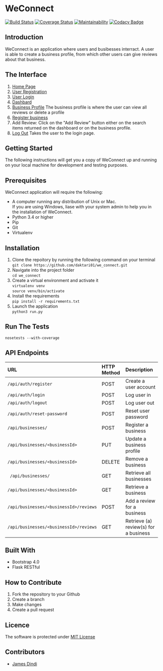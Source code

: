 # WeConnect
[![Build Status](https://travis-ci.org/daktari01/we_connect.svg?branch=master)](https://travis-ci.org/daktari01/we_connect)
[![Coverage Status](https://coveralls.io/repos/github/daktari01/we_connect/badge.svg?branch=master)](https://coveralls.io/github/daktari01/we_connect?branch=master)
[![Maintainability](https://api.codeclimate.com/v1/badges/f2f14d50dfbb9dc048ac/maintainability)](https://codeclimate.com/github/daktari01/we_connect/maintainability)
[![Codacy Badge](https://api.codacy.com/project/badge/Grade/8e8f3c10e7a340dc868539a377ac1c12)](https://www.codacy.com/app/daktari01/we_connect?utm_source=github.com&amp;utm_medium=referral&amp;utm_content=daktari01/we_connect&amp;utm_campaign=Badge_Grade)

## Introduction
WeConnect is an application where users and busibesses interract. A user is able to create a business profile, from which other users can give reviews about that business.

## The Interface
1. [Home Page](https://daktari01.github.io/we_connect/designs/UI/index.html)
2. [User Registration](https://daktari01.github.io/we_connect/designs/UI/register_user.html)
3. [User Login](https://daktari01.github.io/we_connect/designs/UI/login.html)
4. [Dashbard](https://daktari01.github.io/we_connect/designs/UI/landing_page.html)
5. [Business Profile](https://daktari01.github.io/we_connect/designs/UI/business_profile.html)
  The business profile is where the user can view all reviews or delete a profile
6. [Register business](https://daktari01.github.io/we_connect/designs/UI/register_business.html)
7. Add Review: Click on the "Add Review" button either on the search items returned on the dashboard or on the business profile.
8. [Log Out](https://daktari01.github.io/we_connect/designs/UI/login.html) Takes the user to the login page.

## Getting Started
The following instructions will get you a copy of WeConnect up and running on your local machine for development and testing purposes. 

## Prerequisites
WeConnect application will require the following:   
- A computer running any distribution of Unix or Mac.   
If you are using Windows, liase with your system admin to help you in the installation of WeConnect.
- Python 3.4 or higher   
- Pip
- Git
- Virtualenv

## Installation
1. Clone the repoitory by running the following command on your terminal    
`git clone https://github.com/daktari01/we_connect.git`   
2. Navigate into the project folder   
`cd we_connect`  
3. Create a virtual environment and activate it   
`virtualenv venv`   
`source venv/bin/activate`   
4. Install the requirements   
`pip install -r requirements.txt`   
5. Launch the application   
`python3 run.py`   

## Run The Tests
`nosetests --with-coverage`

## API Endpoints

|URL|HTTP Method|Description|
|:--------|:--------|:-------|
|`/api/auth/register`|POST|Create a user account|
|`/api/auth/login`|POST|Log user in|
|`/api/auth/logout`|POST|Log user out|
|`/api/auth/reset-password`|POST|Reset user password|
|`/api/businesses/`|POST|Register a business|
|`/api/businesses/<businessId>`|PUT|Update a business profile|
|`/api/businesses/<businessId>`|DELETE|Remove a business|
|` /api/businesses/`|GET|Retrieve all businesses|
|`/api/businesses/<businessId>`|GET|Retrieve a business|
|`/api/businesses/<businessId>/reviews`|POST|Add a review for a business|
|`/api/businesses/<businessId>/reviews`|GET|Retrieve (a) review(s) for a business|

## Built With
- Bootstrap 4.0
- Flask RESTful

## How to Contribute
1. Fork the repository to your Github
2. Create a branch
3. Make changes
4. Create a pull request

## Licence
The software is protected under [MIT License](https://github.com/daktari01/we_connect/blob/master/LICENSE)

## Contributors
- [James Dindi](https://github.com/daktari01)



